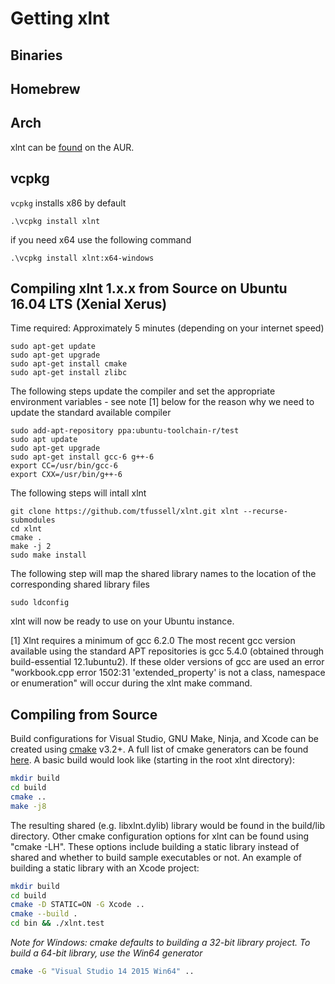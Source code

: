 # Getting xlnt

## Binaries

## Homebrew

## Arch

xlnt can be [found](https://aur.archlinux.org/packages/xlnt/) on the AUR.

## vcpkg
`vcpkg` installs x86 by default
```
.\vcpkg install xlnt
```
if you need x64 use the following command
```
.\vcpkg install xlnt:x64-windows
```

## Compiling xlnt 1.x.x from Source on Ubuntu 16.04 LTS (Xenial Xerus) 
Time required: Approximately 5 minutes (depending on your internet speed)
```
sudo apt-get update
sudo apt-get upgrade
sudo apt-get install cmake
sudo apt-get install zlibc
```
The following steps update the compiler and set the appropriate environment variables - see note [1] below for the reason why we need to update the standard available compiler
```
sudo add-apt-repository ppa:ubuntu-toolchain-r/test
sudo apt update
sudo apt-get upgrade
sudo apt-get install gcc-6 g++-6
export CC=/usr/bin/gcc-6  
export CXX=/usr/bin/g++-6
```
The following steps will intall xlnt
```
git clone https://github.com/tfussell/xlnt.git xlnt --recurse-submodules
cd xlnt
cmake .
make -j 2
sudo make install
```
The following step will map the shared library names to the location of the corresponding shared library files
```
sudo ldconfig
```
xlnt will now be ready to use on your Ubuntu instance. 

[1] 
Xlnt requires a minimum of gcc 6.2.0
The most recent gcc version available using the standard APT repositories is gcc 5.4.0 (obtained through build-essential 12.1ubuntu2). If these older versions of gcc are used an error "workbook.cpp error 1502:31 'extended_property' is not a class, namespace or enumeration" will occur during the xlnt make command.

## Compiling from Source

Build configurations for Visual Studio, GNU Make, Ninja, and Xcode can be created using [cmake](https://cmake.org/) v3.2+. A full list of cmake generators can be found [here](https://cmake.org/cmake/help/v3.0/manual/cmake-generators.7.html). A basic build would look like (starting in the root xlnt directory):

```bash
mkdir build
cd build
cmake ..
make -j8
```

The resulting shared (e.g. libxlnt.dylib) library would be found in the build/lib directory. Other cmake configuration options for xlnt can be found using "cmake -LH". These options include building a static library instead of shared and whether to build sample executables or not. An example of building a static library with an Xcode project:

```bash
mkdir build
cd build
cmake -D STATIC=ON -G Xcode ..
cmake --build .
cd bin && ./xlnt.test
```
*Note for Windows: cmake defaults to building a 32-bit library project. To build a 64-bit library, use the Win64 generator*
```bash
cmake -G "Visual Studio 14 2015 Win64" ..
```
